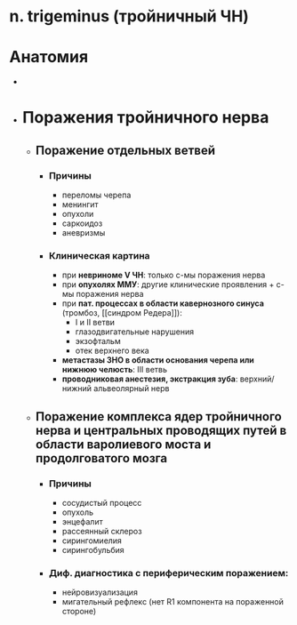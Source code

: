 # n. trigeminus (тройничный ЧН)
# Анатомия
-
- # Поражения тройничного нерва
	- ## Поражение отдельных ветвей
		- ### Причины
			- переломы черепа
			- менингит
			- опухоли
			- саркоидоз
			- аневризмы
		- ### Клиническая картина
			- при **невриноме V ЧН**: только с-мы поражения нерва
			- при **опухолях ММУ**: другие клинические проявления + с-мы поражения нерва
			- при **пат. процессах в области кавернозного синуса** (тромбоз, [[синдром Редера]]):
				- I и II ветви
				- глазодвигательные нарушения
				- экзофтальм
				- отек верхнего века
			- **метастазы ЗНО в области основания черепа или нижнюю челюсть**: III ветвь
			- **проводниковая анестезия, экстракция зуба**: верхний/нижний альвеолярный нерв
	- ## Поражение комплекса ядер тройничного нерва и центральных проводящих путей в области варолиевого моста и продолговатого мозга
		- ### Причины
			- сосудистый процесс
			- опухоль
			- энцефалит
			- рассеянный склероз
			- сирингомиелия
			- сирингобульбия
		- ### Диф. диагностика с периферическим поражением:
			- нейровизуализация
			- мигательный рефлекс (нет R1 компонента на пораженной стороне)